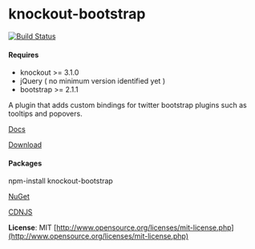 knockout-bootstrap
==================

[![Build Status](https://travis-ci.org/billpull/knockout-bootstrap.png?branch=master)](https://travis-ci.org/billpull/knockout-bootstrap)

#### Requires
- knockout >= 3.1.0
- jQuery ( no minimum version identified yet )
- bootstrap >= 2.1.1

A plugin that adds custom bindings for twitter bootstrap plugins such as tooltips and popovers.

[Docs](http://billpull.github.com/knockout-bootstrap)

[Download](https://raw.github.com/billpull/knockout-bootstrap/master/build/knockout-bootstrap.min.js)

#### Packages
npm-install knockout-bootstrap

[NuGet](https://nuget.org/packages/knockout-bootstrap/0.2.1)

[CDNJS](//cdnjs.cloudflare.com/ajax/libs/knockout-bootstrap/0.2.1/knockout-bootstrap.min.js)

**License**: MIT [http://www.opensource.org/licenses/mit-license.php](http://www.opensource.org/licenses/mit-license.php)

